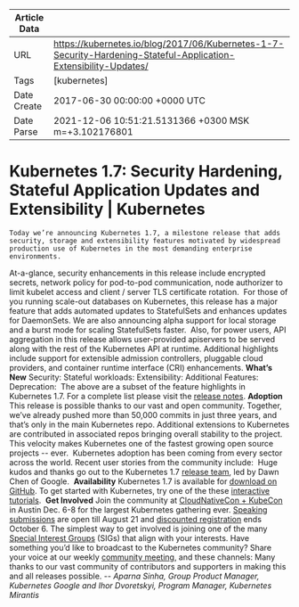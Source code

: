 |             Article Data             ||
| ----------------- | ----------------- |
| URL               | https://kubernetes.io/blog/2017/06/Kubernetes-1-7-Security-Hardening-Stateful-Application-Extensibility-Updates/        |
| Tags              | [kubernetes]       |
| Date Create       | 2017-06-30 00:00:00 &#43;0000 UTC |
| Date Parse        | 2021-12-06 10:51:21.5131366 &#43;0300 MSK m=&#43;3.102176801  |

#  Kubernetes 1.7: Security Hardening, Stateful Application Updates and Extensibility  | Kubernetes

	
	
	
	
	Today we’re announcing Kubernetes 1.7, a milestone release that adds security, storage and extensibility features motivated by widespread production use of Kubernetes in the most demanding enterprise environments. 
At-a-glance, security enhancements in this release include encrypted secrets, network policy for pod-to-pod communication, node authorizer to limit kubelet access and client / server TLS certificate rotation. 
For those of you running scale-out databases on Kubernetes, this release has a major feature that adds automated updates to StatefulSets and enhances updates for DaemonSets. We are also announcing alpha support for local storage and a burst mode for scaling StatefulSets faster. 
Also, for power users, API aggregation in this release allows user-provided apiservers to be served along with the rest of the Kubernetes API at runtime. Additional highlights include support for extensible admission controllers, pluggable cloud providers, and container runtime interface (CRI) enhancements.
**What’s New**
Security:
Stateful workloads:
Extensibility:
Additional Features:
Deprecation: 
The above are a subset of the feature highlights in Kubernetes 1.7. For a complete list please visit the [release notes](https://github.com/kubernetes/kubernetes/blob/master/CHANGELOG.md#v170).
**Adoption**
This release is possible thanks to our vast and open community. Together, we’ve already pushed more than 50,000 commits in just three years, and that’s only in the main Kubernetes repo. Additional extensions to Kubernetes are contributed in associated repos bringing overall stability to the project. This velocity makes Kubernetes one of the fastest growing open source projects -- ever. 
Kubernetes adoption has been coming from every sector across the world. Recent user stories from the community include: 
Huge kudos and thanks go out to the Kubernetes 1.7 [release team](https://github.com/kubernetes/features/blob/master/release-1.7/release_team.md), led by Dawn Chen of Google. 
**Availability**
Kubernetes 1.7 is available for [download on GitHub](https://github.com/kubernetes/kubernetes/releases/tag/v1.7.0). To get started with Kubernetes, try one of the these [interactive tutorials](/docs/tutorials/kubernetes-basics/). 
**Get Involved**
Join the community at [CloudNativeCon &#43; KubeCon](http://events.linuxfoundation.org/events/cloudnativecon-and-kubecon-north-america) in Austin Dec. 6-8 for the largest Kubernetes gathering ever. [Speaking submissions](http://events.linuxfoundation.org/events/cloudnativecon-and-kubecon-north-america/program/cfp) are open till August 21 and [discounted registration](https://www.regonline.com/registration/Checkin.aspx?EventID=1903774&amp;_ga=2.224109086.464556664.1498490094-1623727562.1496428006) ends October 6.
The simplest way to get involved is joining one of the many [Special Interest Groups](https://github.com/kubernetes/community/blob/master/sig-list.md) (SIGs) that align with your interests. Have something you’d like to broadcast to the Kubernetes community? Share your voice at our weekly [community meeting](https://github.com/kubernetes/community/blob/master/communication.md#weekly-meeting), and these channels:
Many thanks to our vast community of contributors and supporters in making this and all releases possible.
*-- Aparna Sinha, Group Product Manager, Kubernetes Google and Ihor Dvoretskyi, Program Manager, Kubernetes Mirantis*


	

	


